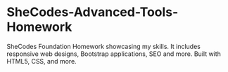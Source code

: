 # SheCodes-Advanced-Tools-Homework
SheCodes Foundation Homework showcasing my skills. It includes responsive web designs, Bootstrap applications, SEO and more. Built with HTML5, CSS, and more. 
